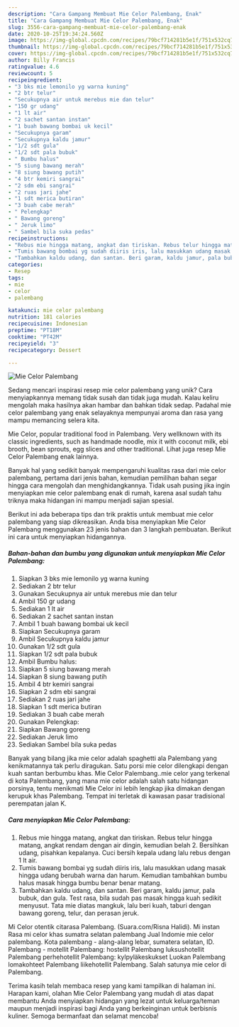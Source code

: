 ```yaml
---
description: "Cara Gampang Membuat Mie Celor Palembang, Enak"
title: "Cara Gampang Membuat Mie Celor Palembang, Enak"
slug: 3556-cara-gampang-membuat-mie-celor-palembang-enak
date: 2020-10-25T19:34:24.560Z
image: https://img-global.cpcdn.com/recipes/79bcf714281b5e1f/751x532cq70/mie-celor-palembang-foto-resep-utama.jpg
thumbnail: https://img-global.cpcdn.com/recipes/79bcf714281b5e1f/751x532cq70/mie-celor-palembang-foto-resep-utama.jpg
cover: https://img-global.cpcdn.com/recipes/79bcf714281b5e1f/751x532cq70/mie-celor-palembang-foto-resep-utama.jpg
author: Billy Francis
ratingvalue: 4.6
reviewcount: 5
recipeingredient:
- "3 bks mie lemonilo yg warna kuning"
- "2 btr telur"
- "Secukupnya air untuk merebus mie dan telur"
- "150 gr udang"
- "1 lt air"
- "2 sachet santan instan"
- "1 buah bawang bombai uk kecil"
- "Secukupnya garam"
- "Secukupnya kaldu jamur"
- "1/2 sdt gula"
- "1/2 sdt pala bubuk"
- " Bumbu halus"
- "5 siung bawang merah"
- "8 siung bawang putih"
- "4 btr kemiri sangrai"
- "2 sdm ebi sangrai"
- "2 ruas jari jahe"
- "1 sdt merica butiran"
- "3 buah cabe merah"
- " Pelengkap"
- " Bawang goreng"
- " Jeruk limo"
- " Sambel bila suka pedas"
recipeinstructions:
- "Rebus mie hingga matang, angkat dan tiriskan. Rebus telur hingga matang, angkat rendam dengan air dingin, kemudian belah 2. Bersihkan udang, pisahkan kepalanya. Cuci bersih kepala udang lalu rebus dengan 1 lt air."
- "Tumis bawang bombai yg sudah diiris iris, lalu masukkan udang masak hingga udang berubah warna dan harum. Kemudian tambahkan bumbu halus masak hingga bumbu benar benar matang."
- "Tambahkan kaldu udang, dan santan. Beri garam, kaldu jamur, pala bubuk, dan gula. Test rasa, bila sudah pas masak hingga kuah sedikit menyusut. Tata mie diatas mangkuk, lalu beri kuah, taburi dengan bawang goreng, telur, dan perasan jeruk."
categories:
- Resep
tags:
- mie
- celor
- palembang

katakunci: mie celor palembang 
nutrition: 181 calories
recipecuisine: Indonesian
preptime: "PT18M"
cooktime: "PT42M"
recipeyield: "3"
recipecategory: Dessert

---
```



![Mie Celor Palembang](https://img-global.cpcdn.com/recipes/79bcf714281b5e1f/751x532cq70/mie-celor-palembang-foto-resep-utama.jpg)

Sedang mencari inspirasi resep mie celor palembang yang unik? Cara menyiapkannya memang tidak susah dan tidak juga mudah. Kalau keliru mengolah maka hasilnya akan hambar dan bahkan tidak sedap. Padahal mie celor palembang yang enak selayaknya mempunyai aroma dan rasa yang mampu memancing selera kita.

Mie Celor, popular traditional food in Palembang. Very wellknown with its classic ingredients, such as handmade noodle, mix it with coconut milk, ebi brooth, bean sprouts, egg slices and other traditional. Lihat juga resep Mie Celor Palembang enak lainnya.

Banyak hal yang sedikit banyak mempengaruhi kualitas rasa dari mie celor palembang, pertama dari jenis bahan, kemudian pemilihan bahan segar hingga cara mengolah dan menghidangkannya. Tidak usah pusing jika ingin menyiapkan mie celor palembang enak di rumah, karena asal sudah tahu triknya maka hidangan ini mampu menjadi sajian spesial.


Berikut ini ada beberapa tips dan trik praktis untuk membuat mie celor palembang yang siap dikreasikan. Anda bisa menyiapkan Mie Celor Palembang menggunakan 23 jenis bahan dan 3 langkah pembuatan. Berikut ini cara untuk menyiapkan hidangannya.

<!--inarticleads1-->

##### Bahan-bahan dan bumbu yang digunakan untuk menyiapkan Mie Celor Palembang:

1. Siapkan 3 bks mie lemonilo yg warna kuning
1. Sediakan 2 btr telur
1. Gunakan Secukupnya air untuk merebus mie dan telur
1. Ambil 150 gr udang
1. Sediakan 1 lt air
1. Sediakan 2 sachet santan instan
1. Ambil 1 buah bawang bombai uk kecil
1. Siapkan Secukupnya garam
1. Ambil Secukupnya kaldu jamur
1. Gunakan 1/2 sdt gula
1. Siapkan 1/2 sdt pala bubuk
1. Ambil  Bumbu halus:
1. Siapkan 5 siung bawang merah
1. Siapkan 8 siung bawang putih
1. Ambil 4 btr kemiri sangrai
1. Siapkan 2 sdm ebi sangrai
1. Sediakan 2 ruas jari jahe
1. Siapkan 1 sdt merica butiran
1. Sediakan 3 buah cabe merah
1. Gunakan  Pelengkap:
1. Siapkan  Bawang goreng
1. Sediakan  Jeruk limo
1. Sediakan  Sambel bila suka pedas


Banyak yang bilang jika mie celor adalah spaghetti ala Palembang yang kenikmatannya tak perlu diragukan. Satu porsi mie celor dilengkapi dengan kuah santan berbumbu khas. Mie Celor Palembang..mie celor yang terkenal di kota Palembang, yang mana mie celor adalah salah satu hidangan porsinya, tentu menikmati Mie Celor ini lebih lengkap jika dimakan dengan kerupuk khas Palembang. Tempat ini terletak di kawasan pasar tradisional perempatan jalan K. 

<!--inarticleads2-->

##### Cara menyiapkan Mie Celor Palembang:

1. Rebus mie hingga matang, angkat dan tiriskan. Rebus telur hingga matang, angkat rendam dengan air dingin, kemudian belah 2. Bersihkan udang, pisahkan kepalanya. Cuci bersih kepala udang lalu rebus dengan 1 lt air.
1. Tumis bawang bombai yg sudah diiris iris, lalu masukkan udang masak hingga udang berubah warna dan harum. Kemudian tambahkan bumbu halus masak hingga bumbu benar benar matang.
1. Tambahkan kaldu udang, dan santan. Beri garam, kaldu jamur, pala bubuk, dan gula. Test rasa, bila sudah pas masak hingga kuah sedikit menyusut. Tata mie diatas mangkuk, lalu beri kuah, taburi dengan bawang goreng, telur, dan perasan jeruk.


Mi Celor otentik citarasa Palembang. (Suara.com/Risna Halidi). Mi instan Rasa mi celor khas sumatra selatan palembang Jual Indomie mie celor palembang. Kota palembang - alang-alang lebar, sumatera selatan, ID. Palembang - motellit Palembang: hostellit Palembang luksushotellit Palembang perhehotellit Palembang: kylpyläkeskukset Luokan Palembang lomakohteet Palembang liikehotellit Palembang. Salah satunya mie celor di Palembang. 

Terima kasih telah membaca resep yang kami tampilkan di halaman ini. Harapan kami, olahan Mie Celor Palembang yang mudah di atas dapat membantu Anda menyiapkan hidangan yang lezat untuk keluarga/teman maupun menjadi inspirasi bagi Anda yang berkeinginan untuk berbisnis kuliner. Semoga bermanfaat dan selamat mencoba!
